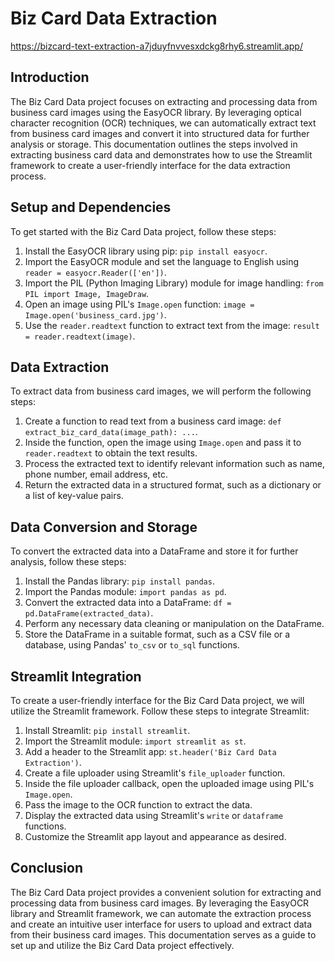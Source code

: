 # Biz Card Data Extraction

https://bizcard-text-extraction-a7jduyfnvvesxdckg8rhy6.streamlit.app/

## Introduction
The Biz Card Data project focuses on extracting and processing data from business card images using the EasyOCR library. By leveraging optical character recognition (OCR) techniques, we can automatically extract text from business card images and convert it into structured data for further analysis or storage. This documentation outlines the steps involved in extracting business card data and demonstrates how to use the Streamlit framework to create a user-friendly interface for the data extraction process.

## Setup and Dependencies
To get started with the Biz Card Data project, follow these steps:

1. Install the EasyOCR library using pip: `pip install easyocr`.
2. Import the EasyOCR module and set the language to English using `reader = easyocr.Reader(['en'])`.
3. Import the PIL (Python Imaging Library) module for image handling: `from PIL import Image, ImageDraw`.
4. Open an image using PIL's `Image.open` function: `image = Image.open('business_card.jpg')`.
5. Use the `reader.readtext` function to extract text from the image: `result = reader.readtext(image)`.

## Data Extraction
To extract data from business card images, we will perform the following steps:

1. Create a function to read text from a business card image: `def extract_biz_card_data(image_path): ...`.
2. Inside the function, open the image using `Image.open` and pass it to `reader.readtext` to obtain the text results.
3. Process the extracted text to identify relevant information such as name, phone number, email address, etc.
4. Return the extracted data in a structured format, such as a dictionary or a list of key-value pairs.

## Data Conversion and Storage
To convert the extracted data into a DataFrame and store it for further analysis, follow these steps:

1. Install the Pandas library: `pip install pandas`.
2. Import the Pandas module: `import pandas as pd`.
3. Convert the extracted data into a DataFrame: `df = pd.DataFrame(extracted_data)`.
4. Perform any necessary data cleaning or manipulation on the DataFrame.
5. Store the DataFrame in a suitable format, such as a CSV file or a database, using Pandas' `to_csv` or `to_sql` functions.

## Streamlit Integration
To create a user-friendly interface for the Biz Card Data project, we will utilize the Streamlit framework. Follow these steps to integrate Streamlit:

1. Install Streamlit: `pip install streamlit`.
2. Import the Streamlit module: `import streamlit as st`.
3. Add a header to the Streamlit app: `st.header('Biz Card Data Extraction')`.
4. Create a file uploader using Streamlit's `file_uploader` function.
5. Inside the file uploader callback, open the uploaded image using PIL's `Image.open`.
6. Pass the image to the OCR function to extract the data.
7. Display the extracted data using Streamlit's `write` or `dataframe` functions.
8. Customize the Streamlit app layout and appearance as desired.

## Conclusion
The Biz Card Data project provides a convenient solution for extracting and processing data from business card images. By leveraging the EasyOCR library and Streamlit framework, we can automate the extraction process and create an intuitive user interface for users to upload and extract data from their business card images. This documentation serves as a guide to set up and utilize the Biz Card Data project effectively.
